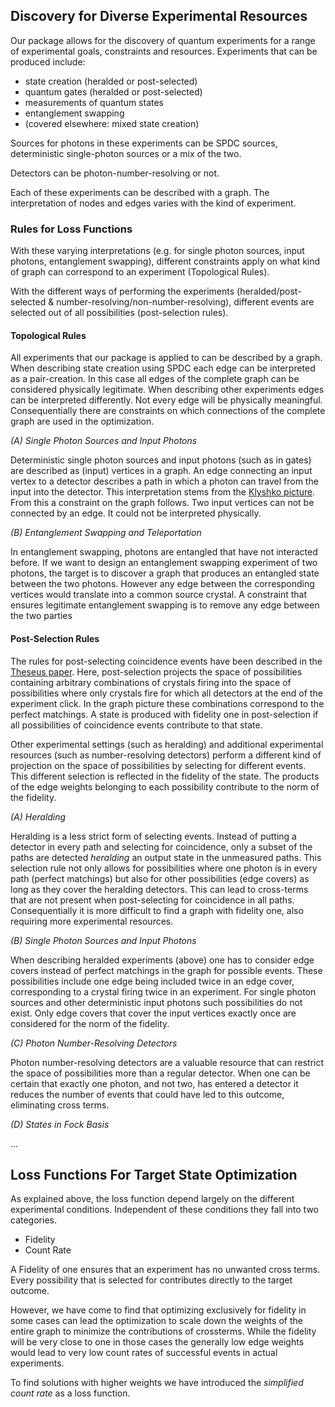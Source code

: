 ## Discovery for Diverse Experimental Resources

Our package allows for the discovery of quantum experiments for a range of experimental goals, constraints and resources.
Experiments that can be produced include:
* state creation (heralded or post-selected)
* quantum gates (heralded or post-selected)
* measurements of quantum states
* entanglement swapping
* (covered elsewhere: mixed state creation)

Sources for photons in these experiments can be SPDC sources, deterministic single-photon sources or a mix of the two.

Detectors can be photon-number-resolving or not.

Each of these experiments can be described with a graph. The interpretation of nodes and edges varies with the 
kind of experiment.

### Rules for Loss Functions

With these varying interpretations (e.g. for single photon sources, input photons, entanglement swapping), 
different constraints apply on what kind of graph can correspond to an experiment (Topological Rules).

With the different ways of performing the experiments (heralded/post-selected & number-resolving/non-number-resolving),
different events are selected out of all possibilities (post-selection rules). 

#### Topological Rules

All experiments that our package is applied to can be described by a graph. When describing state creation using SPDC
each edge can be interpreted as a pair-creation. In this case all edges of the complete graph can be considered
physically legitimate. When describing other experiments edges can be interpreted differently. Not every edge will be
physically meaningful. Consequentially there are constraints on which connections of the complete graph are used in the
optimization.

*(A) Single Photon Sources and Input Photons*

Deterministic single photon sources and input photons (such as in gates) are described as (input) vertices in a graph. 
An edge connecting an input vertex to a detector describes a path in which a photon can travel from the input into the
detector. This interpretation stems from the [Klyshko picture](https://arxiv.org/pdf/1805.06484.pdf). From this a
constraint on the graph follows. Two input vertices can not be connected by an edge. It could not be interpreted
physically.

*(B) Entanglement Swapping and Teleportation*

In entanglement swapping, photons are entangled that have not interacted before. If we want to design an entanglement
swapping experiment of two photons, the target is to discover a graph that produces an entangled state between the 
two photons. However any edge between the corresponding vertices would translate into a common source crystal.
A constraint that ensures legitimate entanglement swapping is to remove any edge between the two parties

#### Post-Selection Rules

The rules for post-selecting coincidence events have been described in the 
[Theseus paper](https://journals.aps.org/prx/abstract/10.1103/PhysRevX.11.031044).
Here, post-selection projects the space of possibilities containing arbitrary combinations of crystals firing into the
space of possibilities where only crystals fire for which all detectors at the end of the experiment click.
In the graph picture these combinations correspond to the perfect matchings.
A state is produced with fidelity one in post-selection if all possibilities of coincidence events contribute to that
state.

Other experimental settings (such as heralding) and additional experimental resources (such as number-resolving detectors)
perform a different kind of projection on the space of possibilities by selecting for different events. This different
selection is reflected in the fidelity of the state. The products of the edge weights belonging to each possibility 
contribute to the norm of the fidelity.

*(A) Heralding*

Heralding is a less strict form of selecting events. Instead of putting a detector in every path and selecting for
coincidence, only a subset of the paths are detected _heralding_ an output state in the unmeasured paths. This
selection rule not only allows for possibilities where one photon is in every path (perfect matchings) but also for
other possibilities (edge covers) as long as they cover the heralding detectors. This can lead to cross-terms that are
not present when post-selecting for coincidence in all paths. Consequentially it is more difficult to find a graph with
fidelity one, also requiring more experimental resources.

*(B) Single Photon Sources and Input Photons*

When describing heralded experiments (above) one has to consider edge covers instead of perfect matchings in the graph
for possible events. These possibilities include one edge being included twice in an edge cover, corresponding to a
crystal firing twice in an experiment. For single photon sources and other deterministic input photons such 
possibilities do not exist. Only edge covers that cover the input vertices exactly once are considered for the norm of
the fidelity.

*(C) Photon Number-Resolving Detectors*

Photon number-resolving detectors are a valuable resource that can restrict the space of possibilities more than a
regular detector. When one can be certain that exactly one photon, and not two, has entered a detector it reduces the
number of events that could have led to this outcome, eliminating cross terms.

*(D) States in Fock Basis*

...

## Loss Functions For Target State Optimization

As explained above, the loss function depend largely on the different experimental conditions. Independent of these
conditions they fall into two categories.
* Fidelity
* Count Rate

A Fidelity of one ensures that an experiment has no unwanted cross terms. Every possibility that is selected for
contributes directly to the target outcome.

However, we have come to find that optimizing exclusively for fidelity in some cases can lead the optimization to scale
down the weights of the entire graph to minimize the contributions of crossterms. While the fidelity will be very close
to one in those cases the generally low edge weights would lead to very low count rates of successful events in
actual experiments.

To find solutions with higher weights we have introduced the _simplified count rate_ as a loss function.
